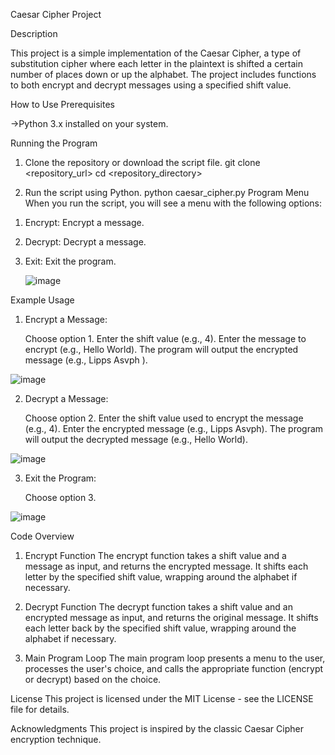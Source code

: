 Caesar Cipher Project

Description

This project is a simple implementation of the Caesar Cipher, a type of substitution cipher where each letter in the plaintext is shifted a certain number of places down or up the alphabet. The project includes functions to both encrypt and decrypt messages using a specified shift value.

How to Use  Prerequisites

->Python 3.x installed on your system.

Running the Program

1. Clone the repository or download the script file.
git clone <repository_url>
cd <repository_directory>

2. Run the script using Python.
python caesar_cipher.py
Program Menu
When you run the script, you will see a menu with the following options:

1) Encrypt: Encrypt a message.

2) Decrypt: Decrypt a message.

3) Exit: Exit the program.
   
   ![image](https://github.com/umarfarooq003/PRODIGY-CS-1/assets/174965538/c8e400e8-10ac-4451-a79a-ecbd1e5be1a4)

Example Usage
1. Encrypt a Message:
   
   Choose option 1.
   Enter the shift value (e.g., 4).
   Enter the message to encrypt (e.g., Hello World).
   The program will output the encrypted message (e.g., Lipps Asvph ).

![image](https://github.com/umarfarooq003/PRODIGY-CS-1/assets/174965538/7358a36a-44f2-4fa8-8c1c-13f969ecbf0e)

2. Decrypt a Message:
   
   Choose option 2.
   Enter the shift value used to encrypt the message (e.g., 4).
   Enter the encrypted message (e.g., Lipps Asvph).
   The program will output the decrypted message (e.g., Hello World).

![image](https://github.com/umarfarooq003/PRODIGY-CS-1/assets/174965538/3bf102ed-2151-428c-bbfa-1fafcbf80889)

3. Exit the Program:
   
   Choose option 3.

![image](https://github.com/umarfarooq003/PRODIGY-CS-1/assets/174965538/aaa67c44-7365-4e45-8a79-3917b3c873c9)

Code Overview

1) Encrypt Function
The encrypt function takes a shift value and a message as input, and returns the encrypted message. It shifts each letter by the specified shift value, wrapping around the alphabet if necessary.

2) Decrypt Function
The decrypt function takes a shift value and an encrypted message as input, and returns the original message. It shifts each letter back by the specified shift value, wrapping around the alphabet if necessary.

3) Main Program Loop
The main program loop presents a menu to the user, processes the user's choice, and calls the appropriate function (encrypt or decrypt) based on the choice.

License
This project is licensed under the MIT License - see the LICENSE file for details.

Acknowledgments
This project is inspired by the classic Caesar Cipher encryption technique.
